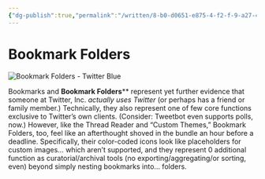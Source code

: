 ```yaml
---
{"dg-publish":true,"permalink":"/written/8-b0-d0651-e875-4-f2-f-9-a27-4-f08-c2072327/","dgHomeLink":true,"dgPassFrontmatter":false}
---
```


# Bookmark Folders

![Bookmark Folders - Twitter Blue](https://i.snap.as/VyMNqr7V.png)

Bookmarks and **Bookmark Folders**** represent yet further evidence that someone at Twitter, Inc. *actually uses Twitter* (or perhaps has a friend or family member.) Technically, they also represent one of few core functions exclusive to Twitter’s own clients. (Consider: Tweetbot even supports polls, now.) However, like the Thread Reader and “Custom Themes,” Bookmark Folders, too, feel like an afterthought shoved in the bundle an hour before a deadline. Specifically, their color-coded icons look like placeholders for custom images… which aren’t supported, and they represent 0 additional function as curatorial/archival tools (no exporting/aggregating/or sorting, even) beyond simply nesting bookmarks into… folders.